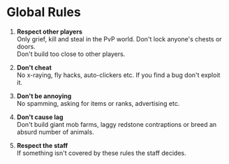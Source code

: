﻿Global Rules
============

1. **Respect other players**  
Only grief, kill and steal in the PvP world. Don't lock anyone's chests or doors.  
Don't build too close to other players.  

2. **Don't cheat**  
No x-raying, fly hacks, auto-clickers etc. If you find a bug don't exploit it.

3. **Don't be annoying**  
No spamming, asking for items or ranks, advertising etc.

4. **Don't cause lag**  
Don't build giant mob farms, laggy redstone contraptions or breed an absurd number of animals.

5. **Respect the staff**  
If something isn't covered by these rules the staff decides.